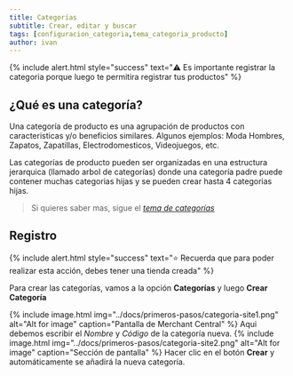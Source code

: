 ```yaml
---
title: Categorías
subtitle: Crear, editar y buscar
tags: [configuracion_categoria,tema_categoria_producto]
author: ivan
---
```

{% include alert.html style="success" text="⚠️ Es importante registrar la categoria porque luego te permitira registrar tus productos" %}

## ¿Qué es una categoría?
Una categoría de producto es una agrupación de productos con caracteristicas y/o beneficios similares. Algunos ejemplos: Moda Hombres, Zapatos, Zapatillas, Electrodomesticos, Videojuegos, etc.

Las categorías de producto pueden ser organizadas en una estructura jerarquica (llamado arbol de categorías) donde una categoría padre puede contener muchas categorias hijas y se pueden crear hasta 4 categorias hijas.

> Si quieres saber mas, sigue el *[tema de categorías](https://jztechpe.github.io/docshelp/docs/temas/catalogo/categoria/)*

## Registro 

{% include alert.html style="success" text="⭐ Recuerda que para poder realizar esta acción, debes tener una tienda creada" %}

Para crear las categorías, vamos a la opción **Categorías** y luego **Crear Categoría**

{% include image.html img="../docs/primeros-pasos/categoria-site1.png" alt="Alt for image" caption="Pantalla de Merchant Central" %}
Aqui debemos escribir el *Nombre* y *Código* de la categoría nueva.
{% include image.html img="../docs/primeros-pasos/categoria-site2.png" alt="Alt for image" caption="Sección de pantalla" %}
Hacer clic en el botón **Crear** y automáticamente se añadirá la nueva categoría.
